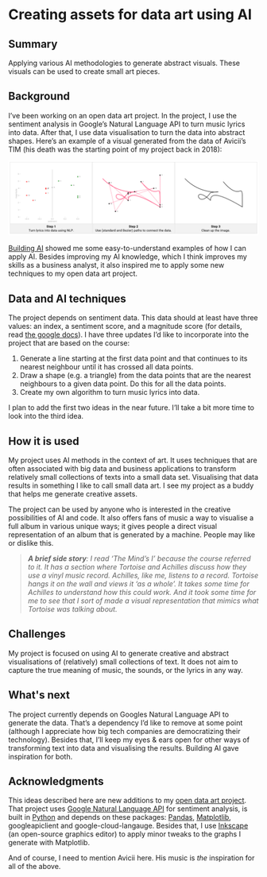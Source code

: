 # Creating assets for data art using AI

## Summary

Applying various AI methodologies to generate abstract visuals. These visuals can be used to create small art pieces. 

## Background

I’ve been working on an open data art project. In the project, I use the sentiment analysis in Google’s Natural Language API to turn music lyrics into data. After that, I use data visualisation to turn the data into abstract shapes. Here’s an example of a visual generated from the data of Avicii’s TIM (his death was the starting point of my project back in 2018):

![image of base project](/building%20ai%20image.png)

[Building AI](https://buildingai.elementsofai.com/) showed me some easy-to-understand examples of how I can apply AI. Besides improving my AI knowledge, which I think improves my skills as a business analyst, it also inspired me to apply some new techniques to my open data art project. 
 
## Data and AI techniques

The project depends on sentiment data. This data should at least have three values: an index, a sentiment score, and a magnitude score (for details, read [the google docs](https://cloud.google.com/natural-language/docs/basics#interpreting_sentiment_analysis_values)). I have three updates I’d like to incorporate into the project that are based on the course:

1.	Generate a line starting at the first data point and that continues to its nearest neighbour until it has crossed all data points.
2.	Draw a shape (e.g. a triangle) from the data points that are the nearest neighbours to a given data point. Do this for all the data points.
3.	Create my own algorithm to turn music lyrics into data. 

I plan to add the first two ideas in the near future. I’ll take a bit more time to look into the third idea.

## How it is used 

My project uses AI methods in the context of art. It uses techniques that are often associated with big data and business applications to transform relatively small collections of texts into a small data set. Visualising that data results in something I like to call small data art. I see my project as a buddy that helps me generate creative assets. 

The project can be used by anyone who is interested in the creative possibilities of AI and code. It also offers fans of music a way to visualise a full album in various unique ways; it gives people a direct visual representation of an album that is generated by a machine. People may like or dislike this. 

> _**A brief side story**: I read ‘The Mind’s I’ because the course referred to it. It has a section where Tortoise and Achilles discuss how they use a vinyl music record.  Achilles, like me, listens to a record. Tortoise hangs it on the wall and views it ‘as a whole’. It takes some time for Achilles to understand how this could work. And it took some time for me to see that I sort of made a visual representation that mimics what Tortoise was talking about._

## Challenges

My project is focused on using AI to generate creative and abstract visualisations of (relatively) small collections of text. It does not aim to capture the true meaning of music, the sounds, or the lyrics in any way. 

## What's next
The project currently depends on Googles Natural Language API to generate the data. That’s a dependency I’d like to remove at some point (although I appreciate how big tech companies are democratizing their technology). Besides that, I’ll keep my eyes & ears open for other ways of transforming text into data and visualising the results. Building AI gave inspiration for both.

## Acknowledgments 

This ideas described here are new additions to my [open data art project](https://github.com/edriessen/avicii-project). That project uses [Google Natural Language API](https://cloud.google.com/natural-language/) for sentiment analysis, is built in [Python](https://www.python.org/) and depends on these packages: [Pandas](https://pandas.pydata.org/), [Matplotlib](https://matplotlib.org/), googleapiclient and google-cloud-langauge. Besides that, I use [Inkscape](https://inkscape.org/) (an open-source graphics editor) to apply minor tweaks to the graphs I generate with Matplotlib. 

And of course, I need to mention Avicii here. His music is _the_ inspiration for all of the above.




